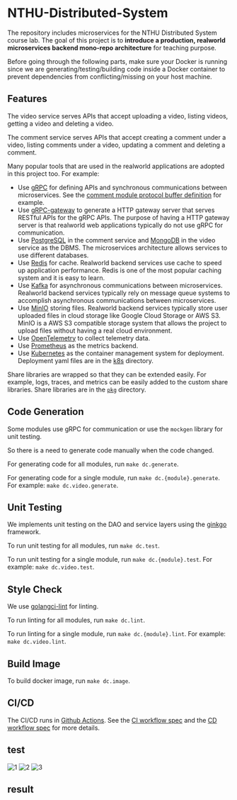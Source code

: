 # NTHU-Distributed-System

The repository includes microservices for the NTHU Distributed System course lab. The goal of this project is to **introduce a production, realworld microservices backend mono-repo architecture** for teaching purpose.

Before going through the following parts, make sure your Docker is running since we are generating/testing/building code inside a Docker container to prevent dependencies from conflicting/missing on your host machine.

## Features

The video service serves APIs that accept uploading a video, listing videos, getting a video and deleting a video.

The comment service serves APIs that accept creating a comment under a video, listing comments under a video, updating a comment and deleting a comment.

Many popular tools that are used in the realworld applications are adopted in this project too. For example:

- Use [gRPC](https://grpc.io/) for defining APIs and synchronous communications between microservices. See the [comment module protocol buffer definition](modules/comment/pb/rpc.proto) for example.
- Use [gRPC-gateway](https://github.com/grpc-ecosystem/grpc-gateway) to generate a HTTP gateway server that serves RESTful APIs for the gRPC APIs. The purpose of having a HTTP gateway server is that realworld web applications typically do not use gRPC for communication.
- Use [PostgreSQL](https://www.postgresql.org/) in the comment service and [MongoDB](https://www.mongodb.com/) in the video service as the DBMS. The microservices architecture allows services to use different databases.
- Use [Redis](https://redis.io/) for cache. Realworld backend services use cache to speed up application performance. Redis is one of the most popular caching system and it is easy to learn.
- Use [Kafka](https://kafka.apache.org/) for asynchronous communications between microservices. Realworld backend services typically rely on message queue systems to accomplish asynchronous communications between microservices.
- Use [MinIO](https://min.io/) storing files. Realworld backend services typically store user uploaded files in cloud storage like Google Cloud Storage or AWS S3. MinIO is a AWS S3 compatible storage system that allows the project to upload files without having a real cloud environment.
- Use [OpenTelemetry](https://opentelemetry.io/) to collect telemetry data.
- Use [Prometheus](https://prometheus.io/) as the metrics backend.
- Use [Kubernetes](https://kubernetes.io/) as the container management system for deployment. Deployment yaml files are in the [k8s](k8s/) directory.

Share libraries are wrapped so that they can be extended easily. For example, logs, traces, and metrics can be easily added to the custom share libraries. Share libraries are in the [`pkg`](./pkg/) directory.

## Code Generation

Some modules use gRPC for communication or use the `mockgen` library for unit testing.

So there is a need to generate code manually when the code changed.

For generating code for all modules, run `make dc.generate`.

For generating code for a single module, run `make dc.{module}.generate`. For example: `make dc.video.generate`.

## Unit Testing

We implements unit testing on the DAO and service layers using the [ginkgo](https://onsi.github.io/ginkgo/) framework.

To run unit testing for all modules, run `make dc.test`.

To run unit testing for a single module, run `make dc.{module}.test`. For example: `make dc.video.test`.

## Style Check

We use [golangci-lint](https://github.com/golangci/golangci-lint) for linting.

To run linting for all modules, run `make dc.lint`.

To run linting for a single module, run `make dc.{module}.lint`. For example: `make dc.video.lint`.

## Build Image

To build docker image, run `make dc.image`.

## CI/CD

The CI/CD runs in [Github Actions](https://github.com/features/actions). See the [CI workflow spec](.github/workflows/main.yml) and the [CD workflow spec](.github/workflows/deployment.yml) for more details.

## test
![1](https://github.com/joan902614/NTHU-Distributed-System/assets/132533584/277900fc-7b70-433b-b904-379bdffa0842)
![2](https://github.com/joan902614/NTHU-Distributed-System/assets/132533584/e788496a-39aa-4797-b000-4e5638351938)
![3](https://github.com/joan902614/NTHU-Distributed-System/assets/132533584/27bd81dd-d04b-435d-9d9a-7867e80e863a)

## result

